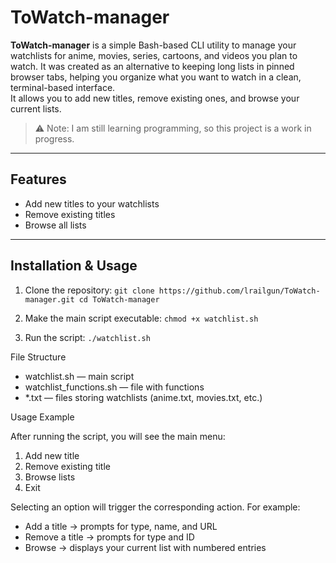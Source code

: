 # ToWatch-manager

**ToWatch-manager** is a simple Bash-based CLI utility to manage your watchlists for anime, movies, series, cartoons, and videos you plan to watch. It was created as an alternative to keeping long lists in pinned browser tabs, helping you organize what you want to watch in a clean, terminal-based interface.  
It allows you to add new titles, remove existing ones, and browse your current lists.

> ⚠️ Note: I am still learning programming, so this project is a work in progress.

---

## Features

- Add new titles to your watchlists
- Remove existing titles
- Browse all lists

---

## Installation & Usage

1. Clone the repository:
`git clone https://github.com/lrailgun/ToWatch-manager.git
cd ToWatch-manager`

2. Make the main script executable:
`chmod +x watchlist.sh`

3. Run the script:
`./watchlist.sh`

File Structure

- watchlist.sh — main script
- watchlist_functions.sh — file with functions
- *.txt — files storing watchlists (anime.txt, movies.txt, etc.)

Usage Example

After running the script, you will see the main menu:

1. Add new title
2. Remove existing title
3. Browse lists
0. Exit


Selecting an option will trigger the corresponding action. For example:

- Add a title → prompts for type, name, and URL
- Remove a title → prompts for type and ID
- Browse → displays your current list with numbered entries
